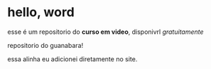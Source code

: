 # hello, word
 esse é um repositorio do **curso em video**, disponivrl *gratuitamente*

 repositorio do guanabara!

essa alinha eu adicionei diretamente no site.
